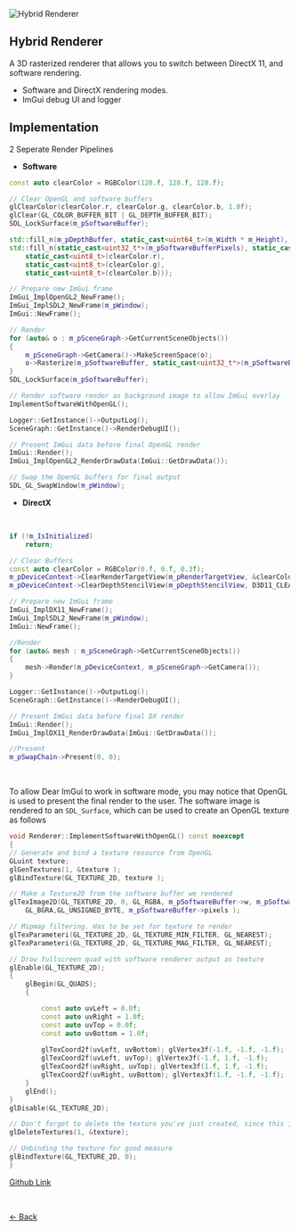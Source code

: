 ![Hybrid Renderer](../Images/HybridRenderer.gif)

## Hybrid Renderer

A 3D rasterized renderer that allows you to switch between DirectX 11, and software rendering.
- Software and DirectX rendering modes.
- ImGui debug UI and logger



## Implementation

2 Seperate Render Pipelines

- **Software**
```cpp
const auto clearColor = RGBColor(128.f, 128.f, 128.f);

// Clear OpenGL and software buffers
glClearColor(clearColor.r, clearColor.g, clearColor.b, 1.0f);
glClear(GL_COLOR_BUFFER_BIT | GL_DEPTH_BUFFER_BIT);
SDL_LockSurface(m_pSoftwareBuffer);

std::fill_n(m_pDepthBuffer, static_cast<uint64_t>(m_Width * m_Height), FLT_MAX);
std::fill_n(static_cast<uint32_t*>(m_pSoftwareBufferPixels), static_cast<uint64_t>(m_Width * m_Height), SDL_MapRGB(m_pSoftwareBuffer->format,
    static_cast<uint8_t>(clearColor.r),
    static_cast<uint8_t>(clearColor.g),
    static_cast<uint8_t>(clearColor.b)));

// Prepare new ImGui frame
ImGui_ImplOpenGL2_NewFrame();
ImGui_ImplSDL2_NewFrame(m_pWindow);
ImGui::NewFrame();

// Render
for (auto& o : m_pSceneGraph->GetCurrentSceneObjects())
{
	m_pSceneGraph->GetCamera()->MakeScreenSpace(o);
	o->Rasterize(m_pSoftwareBuffer, static_cast<uint32_t*>(m_pSoftwareBuffer->pixels), m_pDepthBuffer, m_Width, m_Height);
}
SDL_LockSurface(m_pSoftwareBuffer);

// Render software render as background image to allow ImGui overlay
ImplementSoftwareWithOpenGL();

Logger::GetInstance()->OutputLog();
SceneGraph::GetInstance()->RenderDebugUI();

// Present ImGui data before final OpenGL render
ImGui::Render();
ImGui_ImplOpenGL2_RenderDrawData(ImGui::GetDrawData());

// Swap the OpenGL buffers for final output
SDL_GL_SwapWindow(m_pWindow);
```

- **DirectX**
<br>

```cpp
if (!m_IsInitialized)
	return;

// Clear Buffers
const auto clearColor = RGBColor(0.f, 0.f, 0.3f);
m_pDeviceContext->ClearRenderTargetView(m_pRenderTargetView, &clearColor.r);
m_pDeviceContext->ClearDepthStencilView(m_pDepthStencilView, D3D11_CLEAR_DEPTH | D3D11_CLEAR_STENCIL, 1.0f, 0);

// Prepare new ImGui frame
ImGui_ImplDX11_NewFrame();
ImGui_ImplSDL2_NewFrame(m_pWindow);
ImGui::NewFrame();

//Render
for (auto& mesh : m_pSceneGraph->GetCurrentSceneObjects())
{
	mesh->Render(m_pDeviceContext, m_pSceneGraph->GetCamera());
}

Logger::GetInstance()->OutputLog();
SceneGraph::GetInstance()->RenderDebugUI();

// Present ImGui data before final DX render
ImGui::Render();	
ImGui_ImplDX11_RenderDrawData(ImGui::GetDrawData());

//Present
m_pSwapChain->Present(0, 0);
```
<br>

To allow Dear ImGui to work in software mode, you may notice that OpenGL is used to present the final render to the user.
The software image is rendered to an `SDL_Surface`, which can be used to create an OpenGL texture as follows
<br>
```cpp
void Renderer::ImplementSoftwareWithOpenGL() const noexcept
{
// Generate and bind a texture resource from OpenGL
GLuint texture;
glGenTextures(1, &texture );
glBindTexture(GL_TEXTURE_2D, texture );

// Make a Texture2D from the software buffer we rendered
glTexImage2D(GL_TEXTURE_2D, 0, GL_RGBA, m_pSoftwareBuffer->w, m_pSoftwareBuffer->h, 0,
	GL_BGRA,GL_UNSIGNED_BYTE, m_pSoftwareBuffer->pixels );

// Mipmap filtering. Has to be set for texture to render
glTexParameteri(GL_TEXTURE_2D, GL_TEXTURE_MIN_FILTER, GL_NEAREST);
glTexParameteri(GL_TEXTURE_2D, GL_TEXTURE_MAG_FILTER, GL_NEAREST);

// Draw fullscreen quad with software renderer output as texture
glEnable(GL_TEXTURE_2D);
{
	glBegin(GL_QUADS);
	{

		const auto uvLeft = 0.0f;
		const auto uvRight = 1.0f;
		const auto uvTop = 0.0f;
		const auto uvBottom = 1.0f;
				
		glTexCoord2f(uvLeft, uvBottom); glVertex3f(-1.f, -1.f, -1.f);
		glTexCoord2f(uvLeft, uvTop); glVertex3f(-1.f, 1.f, -1.f);
		glTexCoord2f(uvRight, uvTop); glVertex3f(1.f, 1.f, -1.f);
		glTexCoord2f(uvRight, uvBottom); glVertex3f(1.f, -1.f, -1.f);
	}
	glEnd();
}
glDisable(GL_TEXTURE_2D);

// Don't forget to delete the texture you've just created, since this is happening every frame! (unless you want to make a ticking memory leak time-bomb, I guess)
glDeleteTextures(1, &texture);

// Unbinding the texture for good measure
glBindTexture(GL_TEXTURE_2D, 0);
}
```


[Github Link](https://github.com/DatTestBench/HybridRenderer)

<br>

[<- Back](../index.md)
